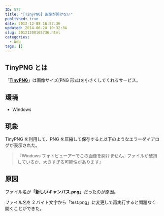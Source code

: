 ```yaml
---
ID: 577
title: "[TinyPNG] 画像が開けない"
published: true
date: 2012-12-08 16:57:36
updated: 2014-06-20 10:32:34
slug: 20121208165736.html
categories:
  - Web
tags: []
---
```


<!--more-->

## TinyPNG とは

「<a href="http://tinypng.org/"><b>TinyPNG</b></a>」は画像サイズ(PNG 形式)を小さくしてくれるサービス。

## 環境

- Windows

## 現象

TinyPNG を利用して、PNG を圧縮して保存すると以下のようなエラーダイアログが表示された。

> <span class="text-danger">『Windows フォトビューアーでこの画像を開けません。ファイルが破損しているか、大きすぎる可能性があります』</span>

## 原因

ファイル名が<b>「新しいキャンバス.png」</b>だったのが原因。

ファイル名を 2 バイト文字から「test.png」に変更して再実行すると問題なく開くことができた。
